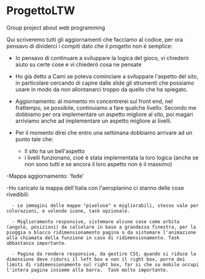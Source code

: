 # ProgettoLTW
Group project about web programming 

Qui scriveremo tutti gli aggiornamenti che facciamo al codice, per ora pensavo di dividerci i compiti dato che il progetto non è semplice:
- Io pensavo di continuare a sviluppare la logica del gioco, vi chiederò aiuto su certe cose e vi chiederò cosa ne pensate
- Ho già detto a Cami se poteva cominciare a sviluppare l'aspetto del sito, in particolare cercando di capire dalle slide gli strumenti che possiamo usare in modo da non allontanarci troppo da quello che ha spiegato.

- Aggiornamento: al momento mi concentrerei sul front end, nel frattempo, se possibile, continuiamo a fare qualche livello. Secondo me dobbiamo per ora implementare un aspetto migliore al sito, poi magari arriviamo anche ad implementare un aspetto migliore ai livelli.
- Per il momento direi che entro una settimana dobbiamo arrivare ad un punto tale che:
   - Il sito ha un bell'aspetto
   - i livelli funzionano, cioè è stata implementata la loro logica (anche se non sono tutti e se ancora il loro aspetto non è il massimo)
  
-Mappa aggiornamento: 'fede'

   -Ho caricato la mappa dell'italia con l'aeroplanino ci stanno delle cose rivedibili:
   
      - Le immagini delle mappe "pixelose" o migliorabili, stesso vale per colorazioni, e volendo icone, task opzionale.
      
      - Miglioramento responsive, sistemare alcune cose come orbita (angolo, posizioni) da calcolare in base a grandezza finestra, per la pioggia o blocco ridimensionamento pagina o da sistemare l'animazione alla chiamata della funzione in caso di ridimensionamento. Task abbastanza importante.
      
      - Pagina da rendere responsive, da gestire CSS, quando si riduce la dimensione deve ridursi il left box e non il right box, porre dei limiti di ridimensionamento sul right box, far si che su mobile occupi l'intera pagina insieme alla barra.  Task molto importante.
  

